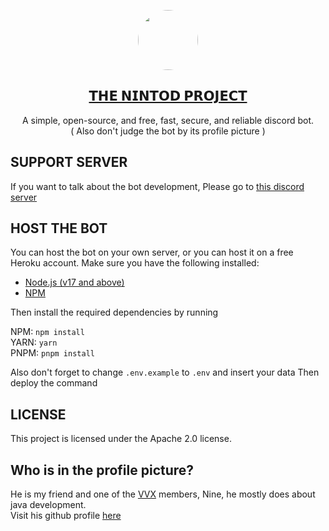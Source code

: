 <p align="center">
  <a href="https://x.vvx.bar/nt/inv">
    <img src="https://files.vvx.bar/record/nine.png" height="96" width="96" style="border-radius: 9999px" />
    <h2 align="center">
        𝗧𝗛𝗘 𝗡𝗜𝗡𝗧𝗢𝗗 𝗣𝗥𝗢𝗝𝗘𝗖𝗧
    </h2>
  </a>
  <p align="center">
    A simple, open-source, and free, fast, secure, and reliable discord bot. <br>
    ( Also don't judge the bot by its profile picture )
  </p>
</p>

## SUPPORT SERVER

If you want to talk about the bot development, Please go to [this discord server](https://x.vvx.bar/nt/sup)

## HOST THE BOT

You can host the bot on your own server, or you can host it on a free Heroku account. Make sure you have the following
installed:

- [Node.js (v17 and above)](https://nodejs.org/en/)
- [NPM](https://www.npmjs.com/)

Then install the required dependencies by running

NPM: `npm install`  
YARN: `yarn`  
PNPM: `pnpm install`

Also don't forget to change `.env.example` to `.env` and insert your data Then deploy the command

## LICENSE

This project is licensed under the Apache 2.0 license.

## Who is in the profile picture?

He is my friend and one of the [VVX](https://vvx.bar/) members, Nine, he mostly does about java development.  
Visit his github profile [here](https://github.com/ThatVeryDumbGuy)
